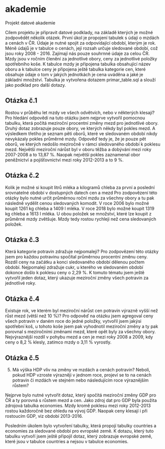 # akademie
Projekt datové akademie

Cílem projektu je připravit datové podklady, na základě kterých je možné zodpovědět několik otázek.
První úkol je propojení tabulek s údaji o mzdách a cenách v ČR.
Údaje je nutné spojit za odpovídající období, kterým je rok. Méně údajů je v tabulce o cenách, její rozsah určuje sledované období, což jsou roky 
2008 - 2016.
Zajímají nás pouze souhrnné údaje za celou ČR.
Mzdy jsou v ročním členění za jednotlivé obory, ceny za jednotlivé položky spotřebního koše.
K tabulce mzdy je připojena tabulka obsahující název oboru a k tabulce ceny je připojena ještě tabulka
kategorie cen, které obsahuje údaje o tom v jakých jednotkách je cena uváděna a jaké je základní množství.
Tabulka je vytvořena dotazem primar_table.sql a slouží jako podklad pro další dotazy.

## Otázka č.1
Rostou v průběhu let mzdy ve všech odvětvích, nebo v některých klesají?
Pro hledání odpovědi na tuto otázku jsem nejprve vytvořil pomocnou tabulku, která
počítá meziroční procentní změny mezd pro jednotlivé obory.
Druhý dotaz zobrazuje pouze obory, ve kterých někdy byl pokles mezd.
A výsledkem třetího je seznam pěti oborů, které ve sledovaném období nikdy nevykázaly pokles průměrné mzdy.
Odpověď tedy je, že je pouze pět oborů, ve kterých nedošlo meziročně v rámci sledovaného období k poklesu mezd.
Největší meziroční nárůst byl v oboru těžba a dobývání mezi roky 2007-2008 a to 13,87 %.
Naopak největší pokles zaznamenal obor peněžnictví a pojišťovnictví mezi roky 2012-2013 a to 9 %.

## Otázka č.2
Kolik je možné si koupit litrů mléka a kilogramů chleba za první a poslední srovnatelné období v dostupných datech cen a mezd
Pro zodpovězení této otázky bylo nutné určit průměrnou roční mzdu za všechny obory a tu pak následně vydělit 
cenou sledovaných komodit.
V roce 2006 bylo možné koupit 1261 kg chleba a 1409 l mléka.
V roce 2018 bylo možné koupit 1319 kg chleba a 1613 l mléka.
U obou položek se množství, které lze koupit z průměrné mzdy zvětšuje. Mzdy tedy rostou rychleji než cena sledovaných položek.

## Otázka č.3
Která kategorie potravin zdražuje nejpomaleji?
Pro zodpovězení této otázky jsem pro každou potravinu spočítal průměrnou procentní změnu ceny.
Rozdíl ceny na začátku a konci sledovaného období dělenou počtem období.
Nejpomaleji zdražuje cukr, u kterého ve sledovaném období dokonce došlo k poklesu ceny o 2,29 %.
K tomuto tématu jsem ještě vytvořil jeden dotaz, který ukazuje meziroční změny všech potravin za jednotlivé roky.

## Otázka č.4
Existuje rok, ve kterém byl meziroční nárůst cen potravin výrazně vyšší než růst mezd (větší než 10 %)?
Pro odpověď na otázku jsem agregoval ceny všech potravin v daném roce do jedné položky, vytvořil jsem jakýsi spotřební koš,
u tohoto koše jsem pak vyhodnotil meziroční změny a ty pak porovnal s meziročními změnami mezd, které opět byly za všechny obory.
Nejvýraznější rozdíl v pohybu mezd a cen je mezi roky 2008 a 2009, kdy ceny o 8,2 % klesly, zatímco mzdy o 3,11 % vyrostly.

## Otázka č.5
5.	Má výška HDP vliv na změny ve mzdách a cenách potravin? Neboli, pokud HDP vzroste výrazněji v jednom roce,
projeví se to na cenách potravin či mzdách ve stejném nebo následujícím roce výraznějším růstem?

Nejprve bylo nutné vytvořit dotaz, který spočítá meziroční změny GDP pro ČR a ty porovná s růstem mezd a cen.
Jako zdroj dat pro GDP byla použita zdrojová tabulka economies.
Mzdy kromě poklesu mezi roky 2012-2013 rostou každoročně bez ohledu na vývoj GDP.
Naopak ceny klesají i při rostoucím GDP, viz období 2013-2016.


Posledním úkolem bylo vytvoření tabulky, která propojí tabulky countries a economies za sledované období pro 
evropské země. K dotazu, který tuto tabulku vytvoří jsem ještě připojil dotaz, který zobrazuje evropské země, které jsou v tabulce countries a nejsou v tabulce economies.



